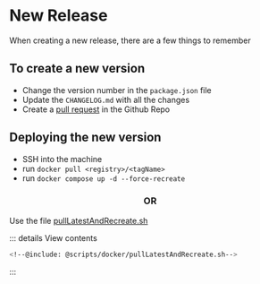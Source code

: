 # New Release

When creating a new release, there are a few things to remember

## To create a new version

- Change the version number in the `package.json` file
- Update the `CHANGELOG.md` with all the changes
- Create a [pull request](https://github.com/NMSUD/Form/compare/main...develop) in the Github Repo

## Deploying the new version

- SSH into the machine
- run `docker pull <registry>/<tagName>`
- run `docker compose up -d --force-recreate`

<!-- markdownlint-capture -->
<!-- markdownlint-disable -->
<div align="center">

### OR

</div>
<!-- markdownlint-restore -->

Use the file [pullLatestAndRecreate.sh](https://github.com/NMSUD/Form/blob/main/scripts/docker/pullLatestAndRecreate.sh)

::: details View contents

```bash
<!--@include: @scripts/docker/pullLatestAndRecreate.sh-->
```

:::
